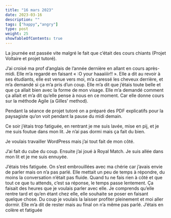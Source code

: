 ```yaml
---
title: "16 mars 2023"
date: 2023-03-16
description: ""
tags: ["happy","angry"]
type: post
weight: 25
showTableOfContents: true
---
```


La journée est passée vite malgré le fait que c’était des cours chiants (Projet Voltaire et projet tutoré).

J’ai croisé ma prof d’anglais de l’année dernière en allant en cours après-midi. Elle m’a regardé en faisant « :O your haaaiiiir!! ». Elle a dit au revoir à ses étudiants, elle est venue vers moi,  m’a caressé les cheveux derrière, et m’a demandé si ça m’a pris d’un coup. Elle m’a dit que j’étais toute belle et que ça allait bien avec la forme de mon visage. Elle m’a demandé comment ça allait et m’a dit qu’elle pense à nous en ce moment. Car elle donne cours sur la méthode Agile (a Gilles’ method).

Pendant la séance de projet tutoré on a préparé des PDF explicatifs pour la paysagiste qu’on voit pendant la pause du midi demain.

Ce soir j’étais trop fatiguée, en rentrant je me suis lavée, mise en pij, et je me suis foutue dans mon lit. Je n’ai pas dormi mais ça fait du bien.

Je voulais travailler WordPress mais j’ai tout fait de mon côté.

J’ai fait du cube du coup. Ensuite j’ai joué à Royal Match. Je suis allée dans mon lit et je me suis ennuyée.

J’étais très fatiguée. On s’est embrouillées avec ma chérie car j’avais envie de parler mais on n’a pas parlé. Elle mettait un peu de temps à répondre, du moins la conversation n’était pas fluide. Quand tu ne fais rien à côté et que tout ce que tu attends, c’est sa réponse, le temps passe lentement. Ça faisait des heures que je voulais parler avec elle. Je comprends qu’elle rentre tard et qu’en étant chez elle, elle souhaite se poser en faisant quelque chose. Du coup je voulais la laisser profiter pleinement et moi aller dormir. Elle m’a dit de rester mais au final on n’a même pas parlé. J’étais en colère et fatiguée